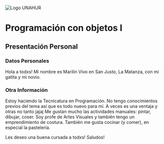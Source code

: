 ![Logo UNAHUR](./UNAHUR.png)

# Programación con objetos I
## Presentación Personal

### Datos Personales
Hola a todxs! Mi nombre es Marilin
Vivo en San Justo, La Matanza, con mi gatita y mi novio.


### Otra Información
Estoy haciendo la Tecnicatura en Programación. No tengo conocimientos previos del tema así que es todo nuevo para mí. A veces es una ventaja y otras no tanto jajaj
Me gustan mucho las actividades manuales: pintar, dibujar, coser. Soy profe de Artes Visuales y también tengo un emprendimiento de costura.
También me gusta cocinar (y comer), en especial la pastelería.

Les deseo una buena cursada a todxs! Saludos!
